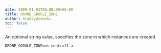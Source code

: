 ```yaml
---
date: 2000-01-01T00:00:00+00:00
title: DRONE_GOOGLE_ZONE
author: bradrydzewski
toc: false
---
```


An optional string value, specifies the zone in which instances are created.

```
DRONE_GOOGLE_ZONE=us-central1-a
```

